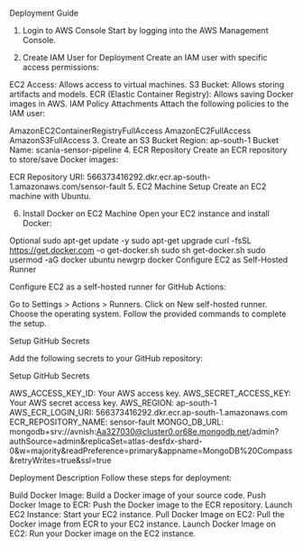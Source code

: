 Deployment Guide
1. Login to AWS Console
Start by logging into the AWS Management Console.

2. Create IAM User for Deployment
Create an IAM user with specific access permissions:

EC2 Access: Allows access to virtual machines.
S3 Bucket: Allows storing artifacts and models.
ECR (Elastic Container Registry): Allows saving Docker images in AWS.
IAM Policy Attachments
Attach the following policies to the IAM user:

AmazonEC2ContainerRegistryFullAccess
AmazonEC2FullAccess
AmazonS3FullAccess
3. Create an S3 Bucket
Region: ap-south-1
Bucket Name: scania-sensor-pipeline
4. ECR Repository
Create an ECR repository to store/save Docker images:

ECR Repository URI: 566373416292.dkr.ecr.ap-south-1.amazonaws.com/sensor-fault
5. EC2 Machine Setup
Create an EC2 machine with Ubuntu.

6. Install Docker on EC2 Machine
Open your EC2 instance and install Docker:

Optional
sudo apt-get update -y
sudo apt-get upgrade
curl -fsSL https://get.docker.com -o get-docker.sh
sudo sh get-docker.sh
sudo usermod -aG docker ubuntu
newgrp docker
Configure EC2 as Self-Hosted Runner

Configure EC2 as a self-hosted runner for GitHub Actions:

Go to Settings > Actions > Runners. Click on New self-hosted runner. Choose the operating system. Follow the provided commands to complete the setup.

Setup GitHub Secrets

Add the following secrets to your GitHub repository:

Setup GitHub Secrets

AWS_ACCESS_KEY_ID: Your AWS access key. AWS_SECRET_ACCESS_KEY: Your AWS secret access key. AWS_REGION: ap-south-1 AWS_ECR_LOGIN_URI: 566373416292.dkr.ecr.ap-south-1.amazonaws.com ECR_REPOSITORY_NAME: sensor-fault MONGO_DB_URL: mongodb+srv://avnish:Aa327030@cluster0.or68e.mongodb.net/admin?authSource=admin&replicaSet=atlas-desfdx-shard-0&w=majority&readPreference=primary&appname=MongoDB%20Compass&retryWrites=true&ssl=true

Deployment Description Follow these steps for deployment:

Build Docker Image: Build a Docker image of your source code. Push Docker Image to ECR: Push the Docker image to the ECR repository. Launch EC2 Instance: Start your EC2 instance. Pull Docker Image on EC2: Pull the Docker image from ECR to your EC2 instance. Launch Docker Image on EC2: Run your Docker image on the EC2 instance.
